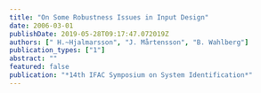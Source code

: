 ```yaml
---
title: "On Some Robustness Issues in Input Design"
date: 2006-03-01
publishDate: 2019-05-28T09:17:47.072019Z
authors: [" H.~Hjalmarsson", "J. Mårtensson", "B. Wahlberg"]
publication_types: ["1"]
abstract: ""
featured: false
publication: "*14th IFAC Symposium on System Identification*"
---
```


